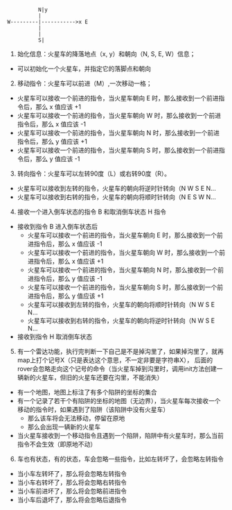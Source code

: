 ```

          N|y
          |
W---------|----------->x E
          |
          |
          S|
```

1. 始化信息：火星车的降落地点（x, y）和朝向（N, S, E, W）信息；
- 可以初始化一个火星车，并指定它的落脚点和朝向

2. 移动指令：火星车可以前进（M）,一次移动一格；
- 火星车可以接收一个前进的指令，当火星车朝向 E 时，那么接收到一个前进指令后，那么 x 值应该 +1
- 火星车可以接收一个前进的指令，当火星车朝向 W 时，那么接收到一个前进指令后，那么 x 值应该 -1
- 火星车可以接收一个前进的指令，当火星车朝向 N 时，那么接收到一个前进指令后，那么 y 值应该 +1
- 火星车可以接收一个前进的指令，当火星车朝向 S 时，那么接收到一个前进指令后，那么 y 值应该 -1

3. 转向指令：火星车可以左转90度（L）或右转90度（R）。
- 火星车可以接收到左转的指令，火星车的朝向将逆时针转向（N W S E N...
- 火星车可以接收到右转的指令，火星车的朝向将顺时针转向（N E S W N...

4. 接收一个进入倒车状态的指令 B 和取消倒车状态 H 指令
- 接收到指令 B 进入倒车状态后
    - 火星车可以接收一个前进的指令，当火星车朝向 E 时，那么接收到一个前进指令后，那么 x 值应该 -1
    - 火星车可以接收一个前进的指令，当火星车朝向 W 时，那么接收到一个前进指令后，那么 x 值应该 +1
    - 火星车可以接收一个前进的指令，当火星车朝向 N 时，那么接收到一个前进指令后，那么 y 值应该 -1
    - 火星车可以接收一个前进的指令，当火星车朝向 S 时，那么接收到一个前进指令后，那么 y 值应该 +1
    - 火星车可以接收到左转的指令，火星车的朝向将顺时针转向（N W S E N...
    - 火星车可以接收到右转的指令，火星车的朝向将逆时针转向（N W S E N...
- 接收到指令 H 取消倒车状态


5. 有一个雷达功能，执行完判断一下自己是不是掉沟里了，如果掉沟里了，就再map上打个记号X（只是表达这个意思，不一定非要是字符串X），
后面的rover会忽略走向这个记号的命令（当火星车掉到沟里时，调用init方法创建一辆新的火星车，但旧的火星车还要在沟里，不能消失）
- 有一个地图，地图上标注了有多个陷阱的坐标的集合
- 有一个记录了若干个有陷阱的坐标的地图（无边界），当火星车每次接收一个移动的指令时，如果遇到了陷阱（该陷阱中没有火星车）
    - 那么该车将会无法移动，停留在原地
    - 那么会出现一辆新的火星车
- 当火星车接收到一个移动指令且遇到一个陷阱，陷阱中有火星车时，那么当前指令不会生效（即原地不动）

6. 车也有状态，有的状态，车会忽略一些指令，比如左转坏了，会忽略左转指令
- 当小车左转坏了，那么将会忽略左转指令
- 当小车右转坏了，那么将会忽略右转指令
- 当小车前进坏了，那么将会忽略前进指令
- 当小车后退坏了，那么将会忽略后退指令
